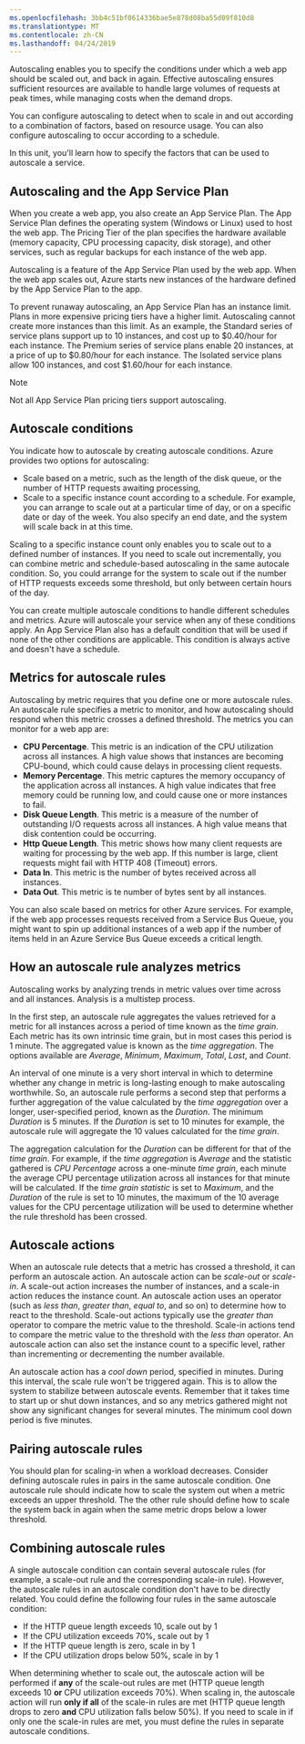 ```yaml
---
ms.openlocfilehash: 3bb4c51bf0614336bae5e878d08ba55d09f810d8
ms.translationtype: MT
ms.contentlocale: zh-CN
ms.lasthandoff: 04/24/2019
---
```

Autoscaling enables you to specify the conditions under which a web app should be scaled out, and back in again. Effective autoscaling ensures sufficient resources are available to handle large volumes of requests at peak times, while managing costs when the demand drops.

You can configure autoscaling to detect when to scale in and out according to a combination of factors, based on resource usage. You can also configure autoscaling to occur according to a schedule.

In this unit, you'll learn how to specify the factors that can be used to autoscale a service.

## <a name="autoscaling-and-the-app-service-plan"></a>Autoscaling and the App Service Plan

When you create a web app, you also create an App Service Plan. The App Service Plan defines the operating system (Windows or Linux) used to host the web app. The Pricing Tier of the plan specifies the hardware available (memory capacity, CPU processing capacity, disk storage), and other services, such as regular backups for each instance of the web app.

Autoscaling is a feature of the App Service Plan used by the web app. When the web app scales out, Azure starts new instances of the hardware defined by the App Service Plan to the app.

To prevent runaway autoscaling, an App Service Plan has an instance limit. Plans in more expensive pricing tiers have a higher limit. Autoscaling cannot create more instances than this limit. As an example, the Standard series of service plans support up to 10 instances, and cost up to $0.40/hour for each instance. The Premium series of service plans enable 20 instances, at a price of up to $0.80/hour for each instance. The Isolated service plans allow 100 instances, and cost $1.60/hour for each instance.

> [!NOTE]
> Not all App Service Plan pricing tiers support autoscaling.

## <a name="autoscale-conditions"></a>Autoscale conditions

You indicate how to autoscale by creating autoscale conditions. Azure provides two options for autoscaling:

- Scale based on a metric, such as the length of the disk queue, or the number of HTTP requests awaiting processing,
- Scale to a specific instance count according to a schedule. For example, you can arrange to scale out at a particular time of day, or on a specific date or day of the week. You also specify an end date, and the system will scale back in at this time.

Scaling to a specific instance count only enables you to scale out to a defined number of instances. If you need to scale out incrementally, you can combine metric and schedule-based autoscaling in the same autocale condition. So, you could arrange for the system to scale out if the number of HTTP requests exceeds some threshold, but only between certain hours of the day.

You can create multiple autoscale conditions to handle different schedules and metrics. Azure will autoscale your service when any of these conditions apply. An App Service Plan also has a default condition that will be used if none of the other conditions are applicable. This condition is always active and doesn't have a schedule.

## <a name="metrics-for-autoscale-rules"></a>Metrics for autoscale rules

Autoscaling by metric requires that you define one or more autoscale rules. An autoscale rule specifies a metric to monitor, and how autoscaling should respond when this metric crosses a defined threshold. The metrics you can monitor for a web app are:

- **CPU Percentage**. This metric is an indication of the CPU utilization across all instances. A high value shows that instances are becoming CPU-bound, which could cause delays in processing client requests.
- **Memory Percentage**. This metric captures the memory occupancy of the application across all instances. A high value indicates that free memory could be running low, and could cause one or more instances to fail.
- **Disk Queue Length**. This metric is a measure of the number of outstanding I/O requests across all instances. A high value means that disk contention could be occurring.
- **Http Queue Length**. This metric shows how many client requests are waiting for processing by the web app. If this number is large, client requests might fail with HTTP 408 (Timeout) errors.
- **Data In**. This metric is the number of bytes received across all instances.
- **Data Out**. This metric is te number of bytes sent by all instances.

You can also scale based on metrics for other Azure services. For example, if the web app processes requests received from a Service Bus Queue, you might want to spin up additional instances of a web app if the number of items held in an Azure Service Bus Queue exceeds a critical length.

## <a name="how-an-autoscale-rule-analyzes-metrics"></a>How an autoscale rule analyzes metrics

Autoscaling works by analyzing trends in metric values over time across and all instances. Analysis is a multistep process.

In the first step, an autoscale rule aggregates the values retrieved for a metric for all instances across a period of time known as the *time grain*. Each metric has its own intrinsic time grain, but in most cases this period is 1 minute. The aggregated value is known as the *time aggregation*. The options available are *Average*, *Minimum*, *Maximum*, *Total*, *Last*, and *Count*.

An interval of one minute is a very short interval in which to determine whether any change in metric is long-lasting enough to make autoscaling worthwhile. So, an autoscale rule performs a second step that performs a further aggregation of the value calculated by the *time aggregation* over a longer, user-specified period, known as the *Duration*. The minimum *Duration* is 5 minutes. If the *Duration* is set to 10 minutes for example, the autoscale rule will aggregate the 10 values calculated for the *time grain*.

The aggregation calculation for the *Duration* can be different for that of the *time grain*. For example, if the *time aggregation* is *Average* and the statistic gathered is *CPU Percentage* across a one-minute *time grain*, each minute the average CPU percentage utilization across all instances for that minute will be calculated. If the *time grain statistic* is set to *Maximum*, and the *Duration* of the rule is set to 10 minutes, the maximum of the 10 average values for the CPU percentage utilization will be used to determine whether the rule threshold has been crossed.

## <a name="autoscale-actions"></a>Autoscale actions

When an autoscale rule detects that a metric has crossed a threshold, it can perform an autoscale action. An autoscale action can be *scale-out* or *scale-in*. A scale-out action increases the number of instances, and a scale-in action reduces the instance count. An autoscale action uses an operator (such as *less than*, *greater than*, *equal to*, and so on) to determine how to react to the threshold. Scale-out actions typically use the *greater than* operator to compare the metric value to the threshold. Scale-in actions tend to compare the metric value to the threshold with the *less than* operator. An autoscale action can also set the instance count to a specific level, rather than incrementing or decrementing the number available.

An autoscale action has a *cool down* period, specified in minutes. During this interval, the scale rule won't be triggered again. This is to allow the system to stabilize between autoscale events. Remember that it takes time to start up or shut down instances, and so any metrics gathered might not show any significant changes for several minutes. The minimum cool down period is five minutes.

## <a name="pairing-autoscale-rules"></a>Pairing autoscale rules

You should plan for scaling-in when a workload decreases. Consider defining autoscale rules in pairs in the same autoscale condition. One autoscale rule should indicate how to scale the system out when a metric exceeds an upper threshold. The the other rule should define how to scale the system back in again when the same metric drops below a lower threshold. 

## <a name="combining-autoscale-rules"></a>Combining autoscale rules

A single autoscale condition can contain several autoscale rules (for example, a scale-out rule and the corresponding scale-in rule). However, the autoscale rules in an autoscale condition don't have to be directly related. You could define the following four rules in the same autoscale condition:

- If the HTTP queue length exceeds 10, scale out by 1
- If the CPU utilization exceeds 70%, scale out by 1
- If the HTTP queue length is zero, scale in by 1
- If the CPU utilization drops below 50%, scale in by 1

When determining whether to scale out, the autoscale action will be performed if **any** of the scale-out rules are met (HTTP queue length exceeds 10 **or** CPU utilization exceeds 70%). When scaling in, the autoscale action will run **only if all** of the scale-in rules are met (HTTP queue length drops to zero **and** CPU utilization falls below 50%). If you need to scale in if only one the scale-in rules are met, you must define the rules in separate autoscale conditions.